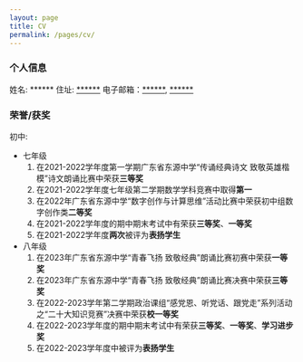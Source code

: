 ```yaml
---
layout: page
title: CV
permalink: /pages/cv/
---
```


### 个人信息

姓名: \*\*\*\*\*\*
住址: [\*\*\*\*\*\*](<> "广东省河源市东源县")
电子邮箱：[\*\*\*\*\*\*](<xieyuenol@outlook.com>), [\*\*\*\*\*\*](<xieyuenhm@hotmail.com>)

### 荣誉/获奖

初中:
- 七年级
    1. 在2021-2022学年度第一学期广东省东源中学“传诵经典诗文 致敬英雄楷模”诗文朗诵比赛中荣获**三等奖**
    2. 在2021-2022学年度七年级第二学期数学学科竞赛中取得**第一**
    3. 在2022年广东省东源中学“数字创作与计算思维”活动比赛中荣获初中组数字创作类**二等奖**
    4. 在2021-2022学年度的期中期末考试中有荣获**三等奖**、**一等奖**
    5. 在2021-2022学年度**两次**被评为**表扬学生**
- 八年级
    1. 在2023年广东省东源中学“青春飞扬 致敬经典”朗诵比赛初赛中荣获**一等奖**
    2. 在2023年广东省东源中学“青春飞扬 致敬经典”朗诵比赛决赛中荣获**三等奖**
    3. 在2022-2023学年第二学期政治课组“感党恩、听党话、跟党走”系列活动之“二十大知识竞赛”决赛中荣获**校一等奖**
    4. 在2022-2023学年度的期中期末考试中有荣获**三等奖**、**一等奖**、**学习进步奖**
    5. 在2022-2023学年度中被评为**表扬学生**
